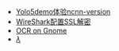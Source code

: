 -   [Yolo5demo体验ncnn-version](blogs/Android-Yolo5.md)
-   [WireShark配置SSL解密](blogs/WireShark_SSL_Decrypt.md)
-   [OCR on Gnome](blogs/Gnome-OCR.md)
-   [$\lambda$](blogs/Lambda-Calculus-Detail.md)